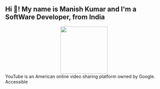 <h2 align="left">Hi 👋! My name is Manish Kumar and I'm a SoftWare Developer, from India</h2>

<div align="center">
  <img src="https://encrypted-tbn0.gstatic.com/images?q=tbn:ANd9GcQoiMtJG_PC4lsb3-GZAiTZkUXAm3VlkJC1Ag&s" height="150" />
</div>
YouTube is an American online video sharing platform owned by Google. Accessible
</div>

